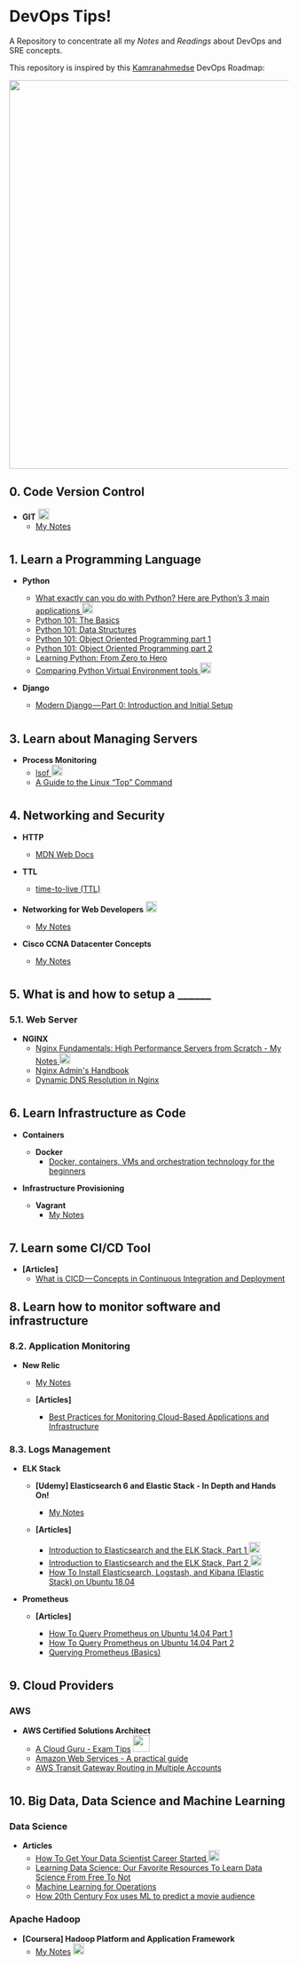 # DevOps Tips!
A Repository to concentrate all my *Notes* and *Readings* about DevOps and SRE concepts.

This repository is inspired by this [Kamranahmedse](https://github.com/kamranahmedse) DevOps Roadmap:

<p align="center"><img src="images/devops.png" width="700px"></p>

## 0. Code Version Control

- **GIT** <img src="images/Check-png.png" width="20px">
  - [My Notes](git.md)

#

## 1. Learn a Programming Language

- **Python**
  - [What exactly can you do with Python? Here are Python’s 3 main applications <img src="images/Check-png.png" width="20px">](https://medium.freecodecamp.org/what-can-you-do-with-python-the-3-main-applications-518db9a68a78)
  - [Python 101: The Basics](https://medium.com/the-renaissance-developer/python-101-the-basics-441136fb7cc3)
  - [Python 101: Data Structures](https://medium.com/the-renaissance-developer/python-101-data-structures-a397bcc2bd30)
  - [Python 101: Object Oriented Programming part 1](https://medium.com/the-renaissance-developer/search?q=Python%20101)
  - [Python 101: Object Oriented Programming part 2](https://medium.com/the-renaissance-developer/python-101-object-oriented-programming-part-2-8e0db3ddd531)
  - [Learning Python: From Zero to Hero](https://medium.freecodecamp.org/learning-python-from-zero-to-hero-120ea540b567)
  - [Comparing Python Virtual Environment tools <img src="images/Check-png.png" width="20px">](https://towardsdatascience.com/comparing-python-virtual-environment-tools-9a6543643a44)

- **Django**

  - [Modern Django — Part 0: Introduction and Initial Setup](https://medium.com/@djstein/modern-django-part-0-introduction-and-initial-setup-657df48f08f8)

#

## 3. Learn about Managing Servers

- **Process Monitoring**
  - [lsof <img src="images/Check-png.png" width="20px">](https://medium.com/@copyconstruct/lsof-f2b224eee7b5)
  - [A Guide to the Linux “Top” Command](https://www.booleanworld.com/guide-linux-top-command/)

#

## 4. Networking and Security

- **HTTP**
  - [MDN Web Docs](https://developer.mozilla.org/pt-BR/docs/Web/HTTP)

- **TTL**
  - [time-to-live (TTL)](https://searchnetworking.techtarget.com/definition/time-to-live)  

- **Networking for Web Developers** <img src="images/Check-png.png" width="20px">
  - [My Notes](nfwd.md)

- **Cisco CCNA Datacenter Concepts**
  - [My Notes](ccnadc.md)


#

## 5. What is and how to setup a ______

### 5.1. Web Server

- **NGINX**
  - [Nginx Fundamentals: High Performance Servers from Scratch - My Notes <img src="images/Check-png.png" width="20px">](nginx.md)
  - [Nginx Admin's Handbook](https://github.com/trimstray/nginx-admins-handbook)
  - [Dynamic DNS Resolution in Nginx](https://medium.com/driven-by-code/dynamic-dns-resolution-in-nginx-22133c22e3ab)

#

## 6. Learn Infrastructure as Code

- **Containers**
  - **Docker**
    - [Docker, containers, VMs and orchestration technology for the beginners](https://medium.com/faun/docker-containers-vms-and-orchestration-technology-for-the-beginners-68ae979bce5a)

- **Infrastructure Provisioning**
  - **Vagrant**
    - [My Notes](vagrant.md)  

#

## 7. Learn some CI/CD Tool

- **[Articles]**
    - [What is CICD — Concepts in Continuous Integration and Deployment](https://medium.com/@nirespire/what-is-cicd-concepts-in-continuous-integration-and-deployment-4fe3f6625007)

## 8. Learn how to monitor software and infrastructure

### 8.2. Application Monitoring

- **New Relic**
    - [My Notes](newrelic.md)

  - **[Articles]**
      - [Best Practices for Monitoring Cloud-Based Applications and Infrastructure](https://newrelic.com/resource/best-practices-for-monitoring-your-move-to-the-cloud)

### 8.3. Logs Management

- **ELK Stack**
  - **[Udemy] Elasticsearch 6 and Elastic Stack - In Depth and Hands On!**
    - [My Notes](elk.md)

  - **[Articles]**
    - [Introduction to Elasticsearch and the ELK Stack, Part 1 <img src="images/Check-png.png" width="20px">](https://dzone.com/articles/introduction-to-elasticsearch-and-the-elk-stack)
    - [Introduction to Elasticsearch and the ELK Stack, Part 2 <img src="images/Check-png.png" width="20px">](https://dzone.com/articles/introduction-to-elasticsearch-and-the-elk-stack-pa)
    - [How To Install Elasticsearch, Logstash, and Kibana (Elastic Stack) on Ubuntu 18.04](https://www.digitalocean.com/community/tutorials/how-to-install-elasticsearch-logstash-and-kibana-elastic-stack-on-ubuntu-18-04)

- **Prometheus**

  - **[Articles]**

    - [How To Query Prometheus on Ubuntu 14.04 Part 1](https://www.digitalocean.com/community/tutorials/how-to-query-prometheus-on-ubuntu-14-04-part-1)
    - [How To Query Prometheus on Ubuntu 14.04 Part 2](https://www.digitalocean.com/community/tutorials/how-to-query-prometheus-on-ubuntu-14-04-part-2)
    - [Querying Prometheus (Basics)](https://prometheus.io/docs/prometheus/latest/querying/basics/)

#

## 9. Cloud Providers

### **AWS**

- **AWS Certified Solutions Architect**
  - [A Cloud Guru - Exam Tips](acsa.md) <img src="images/acg.png" width="30px">
  - [Amazon Web Services - A practical guide](https://github.com/open-guides/og-aws)
  - [AWS Transit Gateway Routing in Multiple Accounts](https://medium.com/driven-by-code/aws-transit-gateway-routing-in-multiple-accounts-713b10ca7b34)

#

## 10. Big Data, Data Science and Machine Learning

### Data Science

- **Articles**
  - [How To Get Your Data Scientist Career Started <img src="images/Check-png.png" width="20px">](https://www.forbes.com/sites/louiscolumbus/2019/04/14/how-to-get-your-data-scientist-career-started/#1e5fe9f47e5c)
  - [Learning Data Science: Our Favorite Resources To Learn Data Science From Free To Not](https://hackernoon.com/learning-data-science-our-favorite-resources-to-learn-data-science-from-free-to-not-47beb6424de1)
  - [Machine Learning for Operations](https://thenewstack.io/machine-learning-for-operations/)
  - [How 20th Century Fox uses ML to predict a movie audience](https://cloud.google.com/blog/products/ai-machine-learning/how-20th-century-fox-uses-ml-to-predict-a-movie-audience)

### Apache Hadoop

- **[Coursera] Hadoop Platform and Application Framework**
  - [My Notes](hpaf.md) <img src="images/Check-png.png" width="20px">

